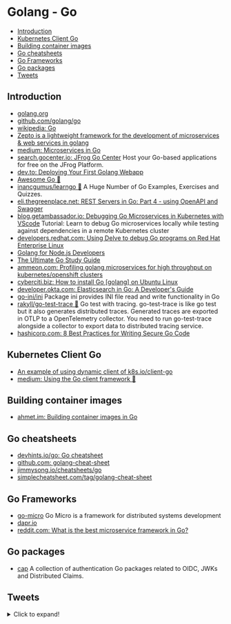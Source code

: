 # Golang - Go
- [Introduction](#introduction)
- [Kubernetes Client Go](#kubernetes-client-go)
- [Building container images](#building-container-images)
- [Go cheatsheets](#go-cheatsheets)
- [Go Frameworks](#go-frameworks)
- [Go packages](#go-packages)
- [Tweets](#tweets)
## Introduction
- [golang.org](https://golang.org/)
- [github.com/golang/go](https://github.com/golang/go)
- [wikipedia: Go](https://en.wikipedia.org/wiki/Go_(programming_language))
- [Zepto is a lightweight framework for the development of microservices & web services in golang](https://github.com/go-zepto/zepto)
- [medium: Microservices in Go](https://medium.com/seek-blog/microservices-in-go-2fc1570f6800)
- [search.gocenter.io: JFrog Go Center](https://search.gocenter.io/) Host your Go-based applications for free on the JFrog Platform.
- [dev.to: Deploying Your First Golang Webapp](https://dev.to/heroku/deploying-your-first-golang-webapp-11b3)
- [Awesome Go 🌟](https://github.com/avelino/awesome-go)
- [inancgumus/learngo 🌟](https://github.com/inancgumus/learngo) A Huge Number of Go Examples, Exercises and Quizzes.
- [eli.thegreenplace.net: REST Servers in Go: Part 4 - using OpenAPI and Swagger](https://eli.thegreenplace.net/2021/rest-servers-in-go-part-4-using-openapi-and-swagger/)
- [blog.getambassador.io: Debugging Go Microservices in Kubernetes with VScode](https://blog.getambassador.io/debugging-go-microservices-in-kubernetes-with-vscode-a36beb48ef1) Tutorial: Learn to debug Go microservices locally while testing against dependencies in a remote Kubernetes cluster
- [developers.redhat.com: Using Delve to debug Go programs on Red Hat Enterprise Linux](https://developers.redhat.com/blog/2021/03/03/using-delve-to-debug-go-programs-on-red-hat-enterprise-linux/)
- [Golang for Node.js Developers](https://github.com/miguelmota/golang-for-nodejs-developers)
- [The Ultimate Go Study Guide](https://github.com/hoanhan101/ultimate-go)
- [ammeon.com: Profiling golang microservices for high throughput on kubernetes/openshift clusters](https://www.ammeon.com/profiling-golang-microservices-for-high-throughput-on-kubernetes-openshift-clusters/)
- [cyberciti.biz: How to install Go [golang] on Ubuntu Linux](https://www.cyberciti.biz/faq/how-to-install-gol-ang-on-ubuntu-linux/)
- [developer.okta.com: Elasticsearch in Go: A Developer's Guide](https://developer.okta.com/blog/2021/04/23/elasticsearch-go-developers-guide)
- [go-ini/ini](https://github.com/go-ini/ini) Package ini provides INI file read and write functionality in Go
- [rakyll/go-test-trace 🌟](https://github.com/rakyll/go-test-trace) Go test with tracing. go-test-trace is like go test but it also generates distributed traces. Generated traces are exported in OTLP to a OpenTelemetry collector. You need to run go-test-trace alongside a collector to export data to distributed tracing service.
- [hashicorp.com: 8 Best Practices for Writing Secure Go Code](https://www.hashicorp.com/resources/8-best-practices-for-writing-secure-go-code)

## Kubernetes Client Go
- [An example of using dynamic client of k8s.io/client-go](https://ymmt2005.hatenablog.com/entry/2020/04/14/An_example_of_using_dynamic_client_of_k8s.io/client-go)
- [medium: Using the Go client framework 🌟](https://medium.com/programming-kubernetes/building-stuff-with-the-kubernetes-api-part-4-using-go-b1d0e3c1c899)

## Building container images
- [ahmet.im: Building container images in Go](https://ahmet.im/blog/building-container-images-in-go/)

## Go cheatsheets
- [devhints.io/go: Go cheatsheet](https://devhints.io/go)
- [github.com: golang-cheat-sheet](https://github.com/a8m/golang-cheat-sheet)
- [jimmysong.io/cheatsheets/go](https://jimmysong.io/cheatsheets/go)
- [simplecheatsheet.com/tag/golang-cheat-sheet](https://simplecheatsheet.com/tag/golang-cheat-sheet/)

## Go Frameworks
- [go-micro](https://github.com/asim/go-micro) Go Micro is a framework for distributed systems development
- [dapr.io](https://dapr.io)
- [reddit.com: What is the best microservice framework in Go?](https://www.reddit.com/r/golang/comments/jnv4bd/what_is_the_best_microservice_framework_in_go/)

## Go packages
- [cap](https://github.com/hashicorp/cap) A collection of authentication Go packages related to OIDC, JWKs and Distributed Claims.

## Tweets
<details>
  <summary>Click to expand!</summary>

<center>
<blockquote class="twitter-tweet"><p lang="en" dir="ltr">If I were a system administrator looking to learn a new programming language it would be Go.<br><br>So many of our tools including Kubernetes, Prometheus, and Terraform are written, and extended, in Go that it&#39;s almost a requirement next to learning Bash. <a href="https://t.co/OfZmGo4uP5">https://t.co/OfZmGo4uP5</a></p>&mdash; Kelsey Hightower (@kelseyhightower) <a href="https://twitter.com/kelseyhightower/status/1336097427586129920?ref_src=twsrc%5Etfw">December 7, 2020</a></blockquote> <script async src="https://platform.twitter.com/widgets.js" charset="utf-8"></script>

<blockquote class="twitter-tweet"><p lang="en" dir="ltr">✨ Freshly released: go-test-trace. Allows you to generate distributed trace spans from <a href="https://twitter.com/hashtag/golang?src=hash&amp;ref_src=twsrc%5Etfw">#golang</a> test cases and can participate into an existing distributed trace. Useful to diagnose CI/CD or to run locally. <a href="https://t.co/ypLt3sg5MW">https://t.co/ypLt3sg5MW</a> <a href="https://t.co/hGfNJUxi81">pic.twitter.com/hGfNJUxi81</a></p>&mdash; Jaana Dogan ヤナ ドガン (@rakyll) <a href="https://twitter.com/rakyll/status/1440368144430759949?ref_src=twsrc%5Etfw">September 21, 2021</a></blockquote> <script async src="https://platform.twitter.com/widgets.js" charset="utf-8"></script>
</center>
</details>
